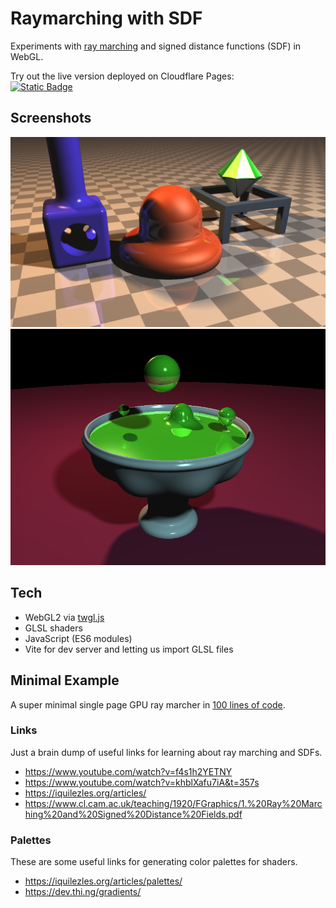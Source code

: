 # Raymarching with SDF

Experiments with [ray marching](https://en.wikipedia.org/wiki/Ray_marching) and signed distance functions (SDF) in WebGL.

Try out the live version deployed on Cloudflare Pages:  
[![Static Badge](https://img.shields.io/badge/LIVE%20VERSION!-20B2AA?style=for-the-badge&logo=open3d&logoColor=white&color=209955)](http://raymarch.benc.dev/)

## Screenshots

![](./public/img/screen_01.png)
![](./public/img/screen_02.png)

## Tech

- WebGL2 via [twgl.js](www.twgljs.org)
- GLSL shaders
- JavaScript (ES6 modules)
- Vite for dev server and letting us import GLSL files

## Minimal Example

A super minimal single page GPU ray marcher in [100 lines of code](./public/mini-comments/index.html).

### Links

Just a brain dump of useful links for learning about ray marching and SDFs.

- https://www.youtube.com/watch?v=f4s1h2YETNY
- https://www.youtube.com/watch?v=khblXafu7iA&t=357s
- https://iquilezles.org/articles/
- https://www.cl.cam.ac.uk/teaching/1920/FGraphics/1.%20Ray%20Marching%20and%20Signed%20Distance%20Fields.pdf

### Palettes

These are some useful links for generating color palettes for shaders.

- https://iquilezles.org/articles/palettes/
- https://dev.thi.ng/gradients/

